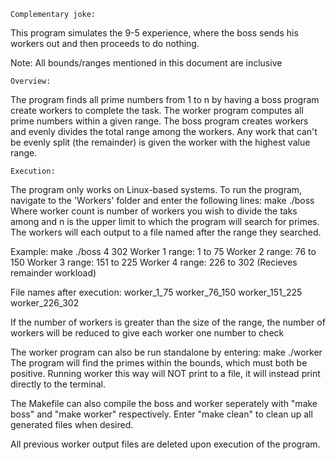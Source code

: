     Complementary joke:
This program simulates the 9-5 experience, where the boss sends his workers out and then proceeds to do nothing.

Note: All bounds/ranges mentioned in this document are inclusive

    Overview:
The program finds all prime numbers from 1 to n by having a boss program create workers to complete the task.
The worker program computes all prime numbers within a given range.
The boss program creates workers and evenly divides the total range among the workers.
Any work that can't be evenly split (the remainder) is given the worker with the highest value range.

    Execution:
The program only works on Linux-based systems.
To run the program, navigate to the 'Workers' folder and enter the following lines:
make
./boss <worker count> <n>
Where worker count is number of workers you wish to divide the taks among
and n is the upper limit to which the program will search for primes.
The workers will each output to a file named after the range they searched.

Example: 
make
./boss 4 302
Worker 1 range: 1 to 75
Worker 2 range: 76 to 150
Worker 3 range: 151 to 225
Worker 4 range: 226 to 302 (Recieves remainder workload)

File names after execution:
worker_1_75
worker_76_150
worker_151_225
worker_226_302

If the number of workers is greater than the size of the range, the number of workers will be reduced to give each worker one number to check

The worker program can also be run standalone by entering:
make
./worker <lower bound> <upper bound>
The program will find the primes within the bounds, which must both be positive.
Running worker this way will NOT print to a file, it will instead print directly to the terminal.

The Makefile can also compile the boss and worker seperately with "make boss" and "make worker" respectively.
Enter "make clean" to clean up all generated files when desired.

All previous worker output files are deleted upon execution of the program.